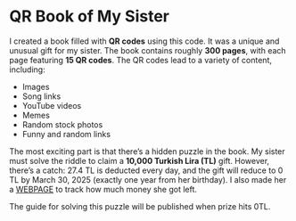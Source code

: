 # QR Book of My Sister

I created a book filled with **QR codes** using this code. It was a unique and unusual gift for my sister. The book contains roughly **300 pages**, with each page featuring **15 QR codes**. The QR codes lead to a variety of content, including:<br/>

* Images
* Song links
* YouTube videos
* Memes
* Random stock photos
* Funny and random links
    
The most exciting part is that there’s a hidden puzzle in the book. My sister must solve the riddle to claim a **10,000 Turkish Lira (TL)** gift. However, there’s a catch: 27.4 TL is deducted every day, and the gift will reduce to 0 TL by March 30, 2025 (exactly one year from her birthday). I also made her a [WEBPAGE](https://ikaganacar.com/useless_projects/howmuchmoneyleft) to track how much money she got left.

The guide for solving this puzzle will be published when prize hits 0TL.
